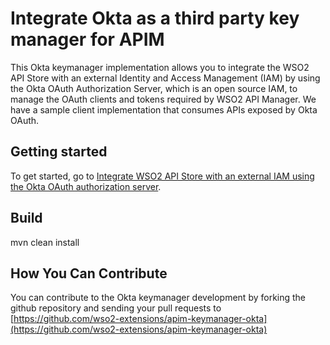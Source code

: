# Integrate Okta as a third party key manager for APIM

This Okta keymanager implementation allows you to integrate the WSO2 API Store with an external Identity and Access Management (IAM) 
by using the Okta OAuth Authorization Server, which is an open source IAM, to manage the OAuth clients and tokens required 
by WSO2 API Manager. We have a sample client implementation that consumes APIs exposed by Okta OAuth.

## Getting started

To get started, go to [Integrate WSO2 API Store with an external IAM using the Okta OAuth authorization server](docs/config.md).

## Build

mvn clean install

## How You Can Contribute

You can contribute to the Okta keymanager development by forking the github repository and sending your pull requests to 
[https://github.com/wso2-extensions/apim-keymanager-okta](https://github.com/wso2-extensions/apim-keymanager-okta)